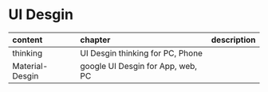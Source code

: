# UI Desgin 

| content                 | chapter    |  description |
|:----------------------- |:---------- | -|
| thinking      |  UI Desgin thinking for PC, Phone ||
| Material-Desgin          | google UI Desgin for App, web, PC ||

